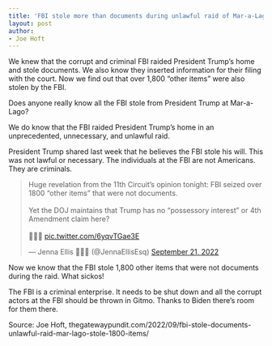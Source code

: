 ```yaml
---
title: 'FBI stole more than documents during unlawful raid of Mar-a-Lago – stole 1,800 other items as well'
layout: post
author:
- Joe Hoft
---
```


We knew that the corrupt and criminal FBI raided President Trump’s home and stole documents. We also know they inserted information for their filing with the court. Now we find out that over 1,800 “other items” were also stolen by the FBI.

Does anyone really know all the FBI stole from President Trump at Mar-a-Lago?

We do know that the FBI raided President Trump’s home in an unprecedented, unnecessary, and unlawful raid.

President Trump shared last week that he believes the FBI stole his will. This was not lawful or necessary. The individuals at the FBI are not Americans. They are criminals.

<blockquote class="twitter-tweet"><p lang="en" dir="ltr">Huge revelation from the 11th Circuit’s opinion tonight: FBI seized over 1800 “other items” that were not documents.<br><br>Yet the DOJ maintains that Trump has no “possessory interest” or 4th Amendment claim here?<br><br>🤡🤡🤡 <a href="https://t.co/6yqvTGae3E">pic.twitter.com/6yqvTGae3E</a></p>&mdash; Jenna Ellis 🐊🇺🇸 (@JennaEllisEsq) <a href="https://twitter.com/JennaEllisEsq/status/1572736583950028802?ref_src=twsrc%5Etfw">September 21, 2022</a></blockquote> <script async src="https://platform.twitter.com/widgets.js" charset="utf-8"></script>

Now we know that the FBI stole 1,800 other items that were not documents during the raid. What sickos!

The FBI is a criminal enterprise. It needs to be shut down and all the corrupt actors at the FBI should be thrown in Gitmo. Thanks to Biden there’s room for them there.

Source: Joe Hoft, thegatewaypundit.com/2022/09/fbi-stole-documents-unlawful-raid-mar-lago-stole-1800-items/
